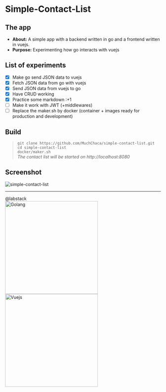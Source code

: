 # Simple-Contact-List
## The app
* **About:** A simple app with a backend written in go and a frontend written in vuejs.
* **Purpose:** Experimenting how go interacts with vuejs

## List of experiments
- [x] Make go send JSON data to vuejs
- [x] Fetch JSON data from go with vuejs
- [x] Send JSON data from vuejs to go
- [x] Have CRUD working
- [x] Practice some markdown :+1
- [ ] Make it work with JWT (+middlewares)
- [ ] Replace the maker.sh by docker (container + images ready for production and development)

## Build
> ``git clone https://github.com/MuchChaca/simple-contact-list.git``  
> ``cd simple-contact-list``  
> ``docker/maker.sh``  
> *The contact list will be started on http://localhost:8080*  

## Screenshot
![simple-contact-list](https://image.ibb.co/cbnhNb/simple_contact_list_screen.png)  

-----------------------------

@labstack  
<img src="https://upload.wikimedia.org/wikipedia/commons/4/44/Gophercolor.jpg" alt="Golang" width="300px"/>
<img src="https://upload.wikimedia.org/wikipedia/commons/thumb/5/53/Vue.js_Logo.svg/1000px-Vue.js_Logo.svg.png" alt="Vuejs" width="300px"/>
